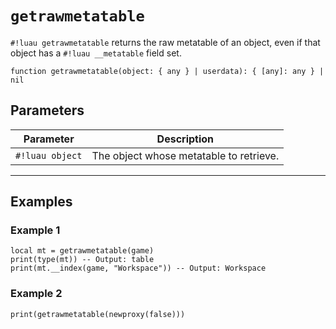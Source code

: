 # `getrawmetatable`

`#!luau getrawmetatable` returns the raw metatable of an object, even if that object has a `#!luau __metatable` field set.

```luau
function getrawmetatable(object: { any } | userdata): { [any]: any } | nil
```

## Parameters

| Parameter        | Description                              |
|------------------|------------------------------------------|
| `#!luau object`  | The object whose metatable to retrieve.  |

---

## Examples

### Example 1

```luau title="Retrieving the metatable of the DataModel" linenums="1"
local mt = getrawmetatable(game)
print(type(mt)) -- Output: table
print(mt.__index(game, "Workspace")) -- Output: Workspace
```

### Example 2

```luau title="Obtaining nil when object has no metatable set" linenums="1"
print(getrawmetatable(newproxy(false)))
```
